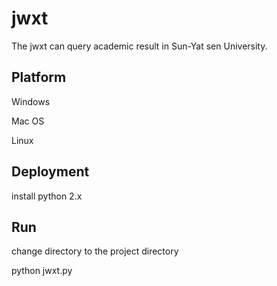 jwxt
====

The jwxt can query academic result in Sun-Yat sen University.


Platform
--------

Windows

Mac OS

Linux


Deployment
----------

install python 2.x


Run
---

change directory to the project directory

python jwxt.py
